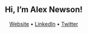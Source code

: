 <h2 align="center">Hi, I’m Alex Newson!</h2>
<p align="center">
  <a href="https://alexnewson.co.uk">Website</a> •
  <a href="https://www.linkedin.com/in/alexnewson1/">LinkedIn</a> •
  <a href="https://twitter.com/alex_nwsn">Twitter</a>
</p>
